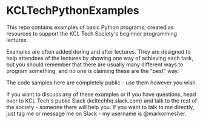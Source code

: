 KCLTechPythonExamples
=====================

This repo contains examples of basic Python programs, created as resources to support the KCL Tech Society's beginner programming lectures.

Examples are often added during and after lectures. They are designed to help attendees of the lectures by showing one way of achieving each task, but you should remember that there are usually many different ways to program something, and no one is claiming these are the "best" way.

The code samples here are completely public - use them however you wish.

If you want to discuss any of these examples or if you have questions, head over to KCL Tech's public Slack (kcltechhq.slack.com) and talk to the rest of the society - someone there will help you. If you want to talk to me directly, just tag me or message me on Slack - my username is @markormesher.
